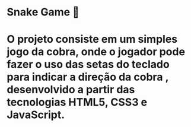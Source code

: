 # Snake Game 🐍

# O projeto consiste em um simples jogo da cobra, onde o jogador pode fazer o uso das setas do teclado para indicar a direção da cobra , desenvolvido a partir das tecnologias HTML5, CSS3 e JavaScript.



